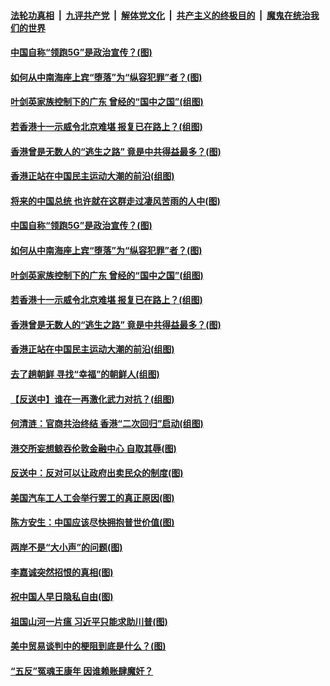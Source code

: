 ####  [法轮功真相](../../../../basic/blob/master/README.md?t=09212000) &nbsp;|&nbsp; [九评共产党](../../../../9ping.md/blob/master/README.md?t=09212000) &nbsp;|&nbsp; [解体党文化](../../../../jtdwh.md/blob/master/README.md?t=09212000)  &nbsp;|&nbsp; [共产主义的终极目的](../../../../gczydzjmd.md/blob/master/README.md?t=09212000) &nbsp;|&nbsp; [魔鬼在统治我们的世界](../../../../mgztzwmdsj.md/blob/master/README.md?t=09212000) 

#### [中国自称“领跑5G”是政治宣传？(图)](../pages/p4/908031.md?t=09212000) 

#### [如何从中南海座上宾“堕落”为“纵容犯罪”者？(图)](../pages/p4/908024.md?t=09212000) 

#### [叶剑英家族控制下的广东 曾经的“国中之国”(组图)](../pages/p4/908021.md?t=09212000) 

#### [若香港十一示威令北京难堪 报复已在路上？(组图)](../pages/p4/908015.md?t=09212000) 

#### [香港曾是无数人的“逃生之路” 竟是中共得益最多？(图)](../pages/p4/908017.md?t=09212000) 

#### [香港正站在中国民主运动大潮的前沿(组图)](../pages/p4/907895.md?t=09212000) 

#### [将来的中国总统 也许就在这群走过凄风苦雨的人中(图)](../pages/p4/908036.md?t=09212000) 

#### [中国自称“领跑5G”是政治宣传？(图)](../pages/p4/908031.md?t=09212000) 

#### [如何从中南海座上宾“堕落”为“纵容犯罪”者？(图)](../pages/p4/908024.md?t=09212000) 

#### [叶剑英家族控制下的广东 曾经的“国中之国”(组图)](../pages/p4/908021.md?t=09212000) 

#### [若香港十一示威令北京难堪 报复已在路上？(组图)](../pages/p4/908015.md?t=09212000) 

#### [香港曾是无数人的“逃生之路” 竟是中共得益最多？(图)](../pages/p4/908017.md?t=09212000) 

#### [香港正站在中国民主运动大潮的前沿(组图)](../pages/p4/907895.md?t=09212000) 

#### [去了趟朝鲜 寻找“幸福”的朝鲜人(组图)](../pages/p4/907939.md?t=09212000) 

#### [【反送中】谁在一再激化武力对抗？(组图)](../pages/p4/907935.md?t=09212000) 

#### [何清涟：官商共治终结 香港“二次回归”启动(组图)](../pages/p4/907931.md?t=09212000) 

#### [港交所妄想鲸吞伦敦金融中心 自取其辱(图)](../pages/p4/907926.md?t=09212000) 

#### [反送中：反对可以让政府出卖民众的制度(图)](../pages/p4/907923.md?t=09212000) 

#### [美国汽车工人工会举行罢工的真正原因(图)](../pages/p4/907906.md?t=09212000) 

#### [陈方安生：中国应该尽快拥抱普世价值(图)](../pages/p4/907826.md?t=09212000) 

#### [两岸不是“大小声”的问题(图)](../pages/p4/907825.md?t=09212000) 

#### [李嘉诚突然招恨的真相(图)](../pages/p4/907799.md?t=09212000) 

#### [祝中国人早日隐私自由(图)](../pages/p4/907797.md?t=09212000) 

#### [祖国山河一片瘟 习近平只能求助川普(图)](../pages/p4/907796.md?t=09212000) 

#### [美中贸易谈判中的梗阻到底是什么？(图)](../pages/p4/907791.md?t=09212000) 

#### [“五反”冤魂王康年 因谁赖账肆魔奸？](../pages/p4/907787.md?t=09212000) 

